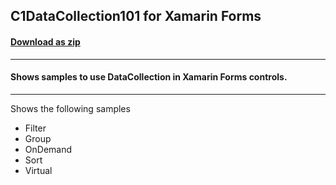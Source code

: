 ## C1DataCollection101 for Xamarin Forms
#### [Download as zip](https://downgit.github.io/#/home?url=https://github.com/GrapeCity/ComponentOne-Service-Components-Samples/tree/master/DataCollection/XF/C1DataCollection101)
____
#### Shows samples to use DataCollection in Xamarin Forms controls.
____
Shows the following samples


* Filter
* Group
* OnDemand
* Sort
* Virtual
